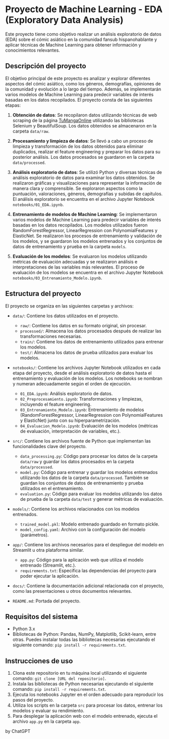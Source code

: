 

# Proyecto de Machine Learning - EDA (Exploratory Data Analysis)

Este proyecto tiene como objetivo realizar un análisis exploratorio de datos (EDA) sobre el cómic asiático en la comunidad fansub hispanohablante y aplicar técnicas de Machine Learning para obtener información y conocimientos relevantes.

## Descripción del proyecto

El objetivo principal de este proyecto es analizar y explorar diferentes aspectos del cómic asiático, como los géneros, demografías, opiniones de la comunidad y evolución a lo largo del tiempo. Además, se implementarán varios modelos de Machine Learning para predecir variables de interés basadas en los datos recopilados. El proyecto consta de las siguientes etapas:

1. **Obtención de datos**: Se recopilaron datos utilizando técnicas de web scraping de la página [TuMangaOnline](https://lectortmo.com/) utilizando las bibliotecas Selenium y BeautifulSoup. Los datos obtenidos se almacenaron en la carpeta `data/raw`.

2. **Procesamiento y limpieza de datos**: Se llevó a cabo un proceso de limpieza y transformación de los datos obtenidos para eliminar duplicados, realizar el feature engineering y preparar los datos para su posterior análisis. Los datos procesados se guardaron en la carpeta `data/processed`.

3. **Análisis exploratorio de datos**: Se utilizó Python y diversas técnicas de análisis exploratorio de datos para examinar los datos obtenidos. Se realizaron gráficas y visualizaciones para representar la información de manera clara y comprensible. Se exploraron aspectos como la puntuación, valoraciones, géneros, demografías y subidas de capítulos. El análisis exploratorio se encuentra en el archivo Jupyter Notebook `notebooks/01_EDA.ipynb`.

4. **Entrenamiento de modelos de Machine Learning**: Se implementaron varios modelos de Machine Learning para predecir variables de interés basadas en los datos recopilados. Los modelos utilizados fueron RandomForestRegressor, LinearRegression con PolynomialFeatures y ElasticNet. Se realizaron los procesos de entrenamiento y validación de los modelos, y se guardaron los modelos entrenados y los conjuntos de datos de entrenamiento y prueba en la carpeta `models`.

5. **Evaluación de los modelos**: Se evaluaron los modelos utilizando métricas de evaluación adecuadas y se realizaron análisis e interpretaciones de las variables más relevantes. El proceso de evaluación de los modelos se encuentra en el archivo Jupyter Notebook `notebooks/03_Entrenamiento_Modelo.ipynb`.

## Estructura del proyecto

El proyecto se organiza en las siguientes carpetas y archivos:

- `data/`: Contiene los datos utilizados en el proyecto.
  - `raw/`: Contiene los datos en su formato original, sin procesar.
  - `processed/`: Almacena los datos procesados después de realizar las transformaciones necesarias.
  - `train/`: Contiene los datos de entrenamiento utilizados para entrenar los modelos.
  - `test/`: Almacena los datos de prueba utilizados para evaluar los modelos.

- `notebooks/`: Contiene los archivos Jupyter Notebook utilizados en cada etapa del proyecto, desde el análisis exploratorio de datos hasta el entrenamiento y evaluación de los modelos. Los notebooks se nombran y numeran adecuadamente según el orden de ejecución.



  - `01_EDA.ipynb`: Análisis exploratorio de datos.
  - `02_Preprocesamiento.ipynb`: Transformaciones y limpiezas, incluyendo el feature engineering.
  - `03_Entrenamiento_Modelo.ipynb`: Entrenamiento de modelos (RandomForestRegressor, LinearRegression con PolynomialFeatures y ElasticNet) junto con su hiperparametrización.
  - `04_Evaluacion_Modelo.ipynb`: Evaluación de los modelos (métricas de evaluación, interpretación de variables, etc.).

- `src/`: Contiene los archivos fuente de Python que implementan las funcionalidades clave del proyecto.
  - `data_processing.py`: Código para procesar los datos de la carpeta `data/raw` y guardar los datos procesados en la carpeta `data/processed`.
  - `model.py`: Código para entrenar y guardar los modelos entrenados utilizando los datos de la carpeta `data/processed`. También se guardan los conjuntos de datos de entrenamiento y prueba utilizados en el entrenamiento.
  - `evaluation.py`: Código para evaluar los modelos utilizando los datos de prueba de la carpeta `data/test` y generar métricas de evaluación.

- `models/`: Contiene los archivos relacionados con los modelos entrenados.
  - `trained_model.pkl`: Modelo entrenado guardado en formato pickle.
  - `model_config.yaml`: Archivo con la configuración del modelo (parámetros).

- `app/`: Contiene los archivos necesarios para el despliegue del modelo en Streamlit u otra plataforma similar.
  - `app.py`: Código para la aplicación web que utiliza el modelo entrenado (Streamlit, etc.).
  - `requirements.txt`: Especifica las dependencias del proyecto para poder ejecutar la aplicación.

- `docs/`: Contiene la documentación adicional relacionada con el proyecto, como las presentaciones u otros documentos relevantes.

- `README.md`: Portada del proyecto.

## Requisitos del sistema

- Python 3.x
- Bibliotecas de Python: Pandas, NumPy, Matplotlib, Scikit-learn, entre otras. Puedes instalar todas las bibliotecas necesarias ejecutando el siguiente comando: `pip install -r requirements.txt`.

## Instrucciones de uso

1. Clona este repositorio en tu máquina local utilizando el siguiente comando: `git clone [URL del repositorio]`.
2. Instala las bibliotecas de Python necesarias ejecutando el siguiente comando: `pip install -r requirements.txt`.
3. Ejecuta los notebooks Jupyter en el orden adecuado para reproducir los pasos del proyecto.
4. Utiliza los scripts en la carpeta `src` para procesar los datos, entrenar los modelos y evaluar su rendimiento.
5. Para desplegar la aplicación web con el modelo entrenado, ejecuta el archivo `app.py` en la carpeta `app`.


by ChatGPT
 
